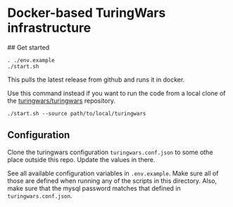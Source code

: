 # Docker-based TuringWars infrastructure

## Get started

```
. ./env.example
./start.sh
```

This pulls the latest release from github and runs it in docker.

Use this command instead if you want to run the code from a local clone of the [turingwars/turingwars](https://github.com/turingwars/turingwars) repository.

```
./start.sh --source path/to/local/turingwars
```

## Configuration

Clone the turingwars configuration `turingwars.conf.json` to some othe place outside this repo. Update the values in there.

See all available configuration variables in `.env.example`. Make sure all of those are defined when running any of the scripts in this directory. Also, make sure that the mysql password matches that defined in `turingwars.conf.json`.
